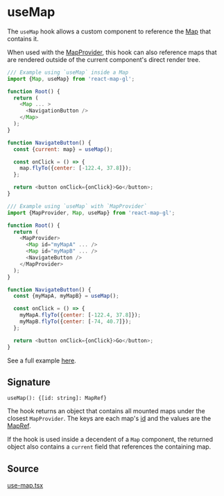 # useMap

The `useMap` hook allows a custom component to reference the [Map](/docs/api-reference/map.md) that contains it.

When used with the [MapProvider](/docs/api-reference/map-provider.md), this hook can also reference maps that are rendered outside of the current component's direct render tree.

```js
/// Example using `useMap` inside a Map
import {Map, useMap} from 'react-map-gl';

function Root() {
  return (
    <Map ... >
      <NavigationButton />
    </Map>
  );
}

function NavigateButton() {
  const {current: map} = useMap();

  const onClick = () => {
    map.flyTo({center: [-122.4, 37.8]});
  };

  return <button onClick={onClick}>Go</button>;
}
```

```js
/// Example using `useMap` with `MapProvider`
import {MapProvider, Map, useMap} from 'react-map-gl';

function Root() {
  return (
    <MapProvider>
      <Map id="myMapA" ... />
      <Map id="myMapB" ... />
      <NavigateButton />
    </MapProvider>
  );
}

function NavigateButton() {
  const {myMapA, myMapB} = useMap();

  const onClick = () => {
    myMapA.flyTo({center: [-122.4, 37.8]});
    myMapB.flyTo({center: [-74, 40.7]});
  };

  return <button onClick={onClick}>Go</button>;
}
```

See a full example [here](https://github.com/visgl/react-map-gl/tree/7.0-release/examples/get-started/hook).

## Signature

`useMap(): {[id: string]: MapRef}`

The hook returns an object that contains all mounted maps under the closest `MapProvider`. The keys are each map's [id](/docs/api-reference/map.md#id) and the values are the [MapRef](/docs/api-reference/types.md#mapref).

If the hook is used inside a decendent of a `Map` component, the returned object also contains a `current` field that references the containing map.

## Source

[use-map.tsx](https://github.com/visgl/react-map-gl/tree/7.0-release/src/components/use-map.tsx)
